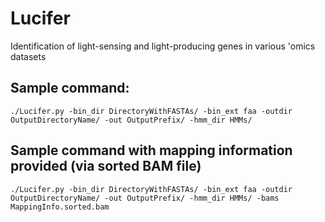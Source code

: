 # Lucifer
Identification of light-sensing and light-producing genes in various 'omics datasets

## Sample command:
    ./Lucifer.py -bin_dir DirectoryWithFASTAs/ -bin_ext faa -outdir OutputDirectoryName/ -out OutputPrefix/ -hmm_dir HMMs/

## Sample command with mapping information provided (via sorted BAM file)
    ./Lucifer.py -bin_dir DirectoryWithFASTAs/ -bin_ext faa -outdir OutputDirectoryName/ -out OutputPrefix/ -hmm_dir HMMs/ -bams MappingInfo.sorted.bam
